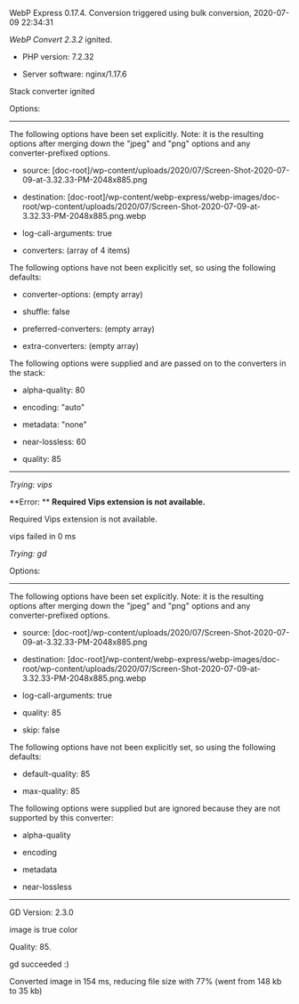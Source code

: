 WebP Express 0.17.4. Conversion triggered using bulk conversion, 2020-07-09 22:34:31

*WebP Convert 2.3.2*  ignited.
- PHP version: 7.2.32
- Server software: nginx/1.17.6

Stack converter ignited

Options:
------------
The following options have been set explicitly. Note: it is the resulting options after merging down the "jpeg" and "png" options and any converter-prefixed options.
- source: [doc-root]/wp-content/uploads/2020/07/Screen-Shot-2020-07-09-at-3.32.33-PM-2048x885.png
- destination: [doc-root]/wp-content/webp-express/webp-images/doc-root/wp-content/uploads/2020/07/Screen-Shot-2020-07-09-at-3.32.33-PM-2048x885.png.webp
- log-call-arguments: true
- converters: (array of 4 items)

The following options have not been explicitly set, so using the following defaults:
- converter-options: (empty array)
- shuffle: false
- preferred-converters: (empty array)
- extra-converters: (empty array)

The following options were supplied and are passed on to the converters in the stack:
- alpha-quality: 80
- encoding: "auto"
- metadata: "none"
- near-lossless: 60
- quality: 85
------------


*Trying: vips* 

**Error: ** **Required Vips extension is not available.** 
Required Vips extension is not available.
vips failed in 0 ms

*Trying: gd* 

Options:
------------
The following options have been set explicitly. Note: it is the resulting options after merging down the "jpeg" and "png" options and any converter-prefixed options.
- source: [doc-root]/wp-content/uploads/2020/07/Screen-Shot-2020-07-09-at-3.32.33-PM-2048x885.png
- destination: [doc-root]/wp-content/webp-express/webp-images/doc-root/wp-content/uploads/2020/07/Screen-Shot-2020-07-09-at-3.32.33-PM-2048x885.png.webp
- log-call-arguments: true
- quality: 85
- skip: false

The following options have not been explicitly set, so using the following defaults:
- default-quality: 85
- max-quality: 85

The following options were supplied but are ignored because they are not supported by this converter:
- alpha-quality
- encoding
- metadata
- near-lossless
------------

GD Version: 2.3.0
image is true color
Quality: 85. 
gd succeeded :)

Converted image in 154 ms, reducing file size with 77% (went from 148 kb to 35 kb)
